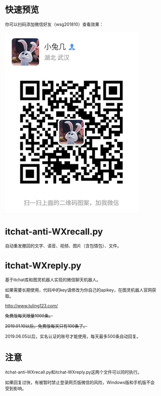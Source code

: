 # 快速预览

你可以扫码添加微信好友（wsg201810）查看效果：

![](./QR.png)

# itchat-anti-WXrecall.py

自动重发撤回的文字、语音、视频、图片（含包情包）、文件。

# itchat-WXreply.py

基于itchat库和图灵机器人实现的微信聊天机器人。

如果需要长期使用，代码中的key请修改为你自己的apikey，在图灵机器人官网获取。

http://www.tuling123.com/

~~免费版每天限量1000条。~~

~~2019.01.10以后，免费版每天只有100条了。~~

2019.06.05以后，实名认证的账号才能使用，每天最多500条自动回复。


# 注意

itchat-anti-WXrecall.py和itchat-WXreply.py这两个文件可以同时执行。

如果回复过快，有被暂时禁止登录网页版微信的风险，Windows版和手机版不会受到影响。

